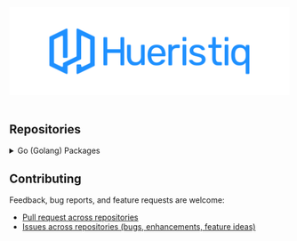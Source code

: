 <div align="center">
	<img src="https://raw.githubusercontent.com/hueristiq/.github/main/assets/Github%20Profile%20Banner%201920x600.png" alt="Hueristiq"/>
</div>

<br/>

## Repositories

<details>
<summary>Go (Golang) Packages</summary>

| Package  | Description |
|----------|-------------|
| [hq-go-retrier](https://github.com/hueristiq/hq-go-retrier) | A Go (Golang) package designed to manage retries for operations that might temporarily fail. It allows developers to customize how retries are handled using different strategies, such as increasing the wait time between each attempt - backoffs and jitters. |

</details>

## Contributing

Feedback, bug reports, and feature requests are welcome:

* [Pull request across repositories](https://github.com/pulls?q=is%3Aopen+is%3Apr+user%3Ahueristiq+is%3Apublic)
* [Issues across repositories (bugs, enhancements, feature ideas)](https://github.com/issues?q=is%3Aopen+is%3Aissue+user%3Ahueristiq+is%3Apublic)